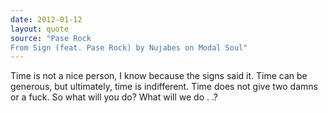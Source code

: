 ```yaml
---
date: 2012-01-12
layout: quote
source: "Pase Rock
From Sign (feat. Pase Rock) by Nujabes on Modal Soul"
---
```


Time is not a nice person, I know because the signs said it.
Time can be generous, but ultimately, time is indifferent.
Time does not give two damns or a fuck.
So what will you do? What will we do . .?
